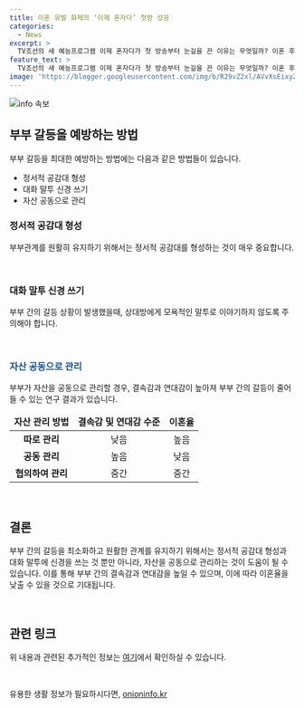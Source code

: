 ```yaml
---
title: 이혼 유발 화제의 ‘이제 혼자다’ 첫방 성공
categories:
  - News
excerpt: >
  TV조선의 새 예능프로그램 이제 혼자다가 첫 방송부터 눈길을 끈 이유는 무엇일까? 이혼 후 다시 혼자가 된 사람들의 이야기를 진솔하게 다룬 이 프로그램은 이러한 현실에 관심을 끌고 있다. 부부 갈등을 예방하는 방법은 대화를 통한 정서적 공감대 형성과 부부간 자산 공동 관리도 중요하다는 연구 결과도 함께 소개된다. 이제 혼자다가 현실적인 문제를 다루며 시청자들에게 유익한 정보를 제공하는 프로그램이라는 점이 화제를 모으고 있는 이유로 꼽힌다.
feature_text: >
  TV조선의 새 예능프로그램 이제 혼자다가 첫 방송부터 눈길을 끈 이유는 무엇일까? 이혼 후 다시 혼자가 된 사람들의 이야기를 진솔하게 다룬 이 프로그램은 이러한 현실에 관심을 끌고 있다. 부부 갈등을 예방하는 방법은 대화를 통한 정서적 공감대 형성과 부부간 자산 공동 관리도 중요하다는 연구 결과도 함께 소개된다. 이제 혼자다가 현실적인 문제를 다루며 시청자들에게 유익한 정보를 제공하는 프로그램이라는 점이 화제를 모으고 있는 이유로 꼽힌다.
image: 'https://blogger.googleusercontent.com/img/b/R29vZ2xl/AVvXsEixyZcFfHzMRdzZMjFBmAUKJYCLCGyLL1o632UiGVXcaFdKo_bkvkuCioo0uUKlGfBVcT3P84aROyZIXSBEx3Aw5nCQ3pTgDom1WDC4m8eifvWiAmWEEVb4x6G_l8C0QH225ldMjyaFvpxGEBGNO37VmDTDMHGhJPq73UglMfDca1-0aw/s1600/blogspot.png'
---
```


<p><img src="https://blogger.googleusercontent.com/img/b/R29vZ2xl/AVvXsEixyZcFfHzMRdzZMjFBmAUKJYCLCGyLL1o632UiGVXcaFdKo_bkvkuCioo0uUKlGfBVcT3P84aROyZIXSBEx3Aw5nCQ3pTgDom1WDC4m8eifvWiAmWEEVb4x6G_l8C0QH225ldMjyaFvpxGEBGNO37VmDTDMHGhJPq73UglMfDca1-0aw/s1600/blogspot.png" alt="info 속보" /></p>

<h2 data-ke-size="size26">부부 갈등을 예방하는 방법</h2>

<p data-ke-size="size16">부부 갈등을 최대한 예방하는 방법에는 다음과 같은 방법들이 있습니다.</p>

<ul>
<li>정서적 공감대 형성</li>
<li>대화 말투 신경 쓰기</li>
<li>자산 공동으로 관리</li>
</ul>

<h3>정서적 공감대 형성</h3>

<p data-ke-size="size16">부부관계를 원활히 유지하기 위해서는 정서적 공감대를 형성하는 것이 매우 중요합니다.</p>

<p data-ke-size="size16">&nbsp;</p>

<h3>대화 말투 신경 쓰기</h3>

<p data-ke-size="size16">부부 간의 갈등 상황이 발생했을때, 상대방에게 모욕적인 말투로 이야기하지 않도록 주의해야 합니다.</p>

<p data-ke-size="size16">&nbsp;</p>

<h3><b><span style="color: #1a5490;">자산 공동으로 관리</span></b></h3>

<p data-ke-size="size16">부부가 자산을 공동으로 관리할 경우, 결속감과 연대감이 높아져 부부 간의 갈등이 줄어들 수 있는 연구 결과가 있습니다.</p>

<table>
<thead>
<tr>
<td style="text-align: center; height: 17px;"><b>자산 관리 방법</b></td>
<td style="text-align: center; height: 17px;"><b>결속감 및 연대감 수준</b></td>
<td style="text-align: center; height: 17px;"><b>이혼율</b></td>
</tr>
</thead>
<tbody>
<tr>
<td style="text-align: center; height: 17px;"><b>따로 관리</b></td>
<td style="text-align: center; height: 17px;">낮음</td>
<td style="text-align: center; height: 17px;">높음</td>
</tr>
<tr>
<td style="text-align: center; height: 17px;"><b>공동 관리</b></td>
<td style="text-align: center; height: 17px;">높음</td>
<td style="text-align: center; height: 17px;">낮음</td>
</tr>
<tr>
<td style="text-align: center; height: 17px;"><b>협의하여 관리</b></td>
<td style="text-align: center; height: 17px;">중간</td>
<td style="text-align: center; height: 17px;">중간</td>
</tr>
</tbody>
</table>

<p data-ke-size="size16">&nbsp;</p>

<h2 data-ke-size="size26">결론</h2>

<p data-ke-size="size16">부부 간의 갈등을 최소화하고 원활한 관계를 유지하기 위해서는 정서적 공감대 형성과 대화 말투에 신경을 쓰는 것 뿐만 아니라, 자산을 공동으로 관리하는 것이 도움이 될 수 있습니다. 이를 통해 부부 간의 결속감과 연대감을 높일 수 있으며, 이에 따라 이혼율을 낮출 수 있을 것으로 기대됩니다.</p>

<p data-ke-size="size16">&nbsp;</p>

<h2 data-ke-size="size26">관련 링크</h2>

<p data-ke-size="size16">위 내용과 관련된 추가적인 정보는 <a href="https://www.google.com" target="_blank">여기</a>에서 확인하실 수 있습니다.</p>

<p data-ke-size="size16">&nbsp;</p>
유용한 생활 정보가 필요하시다면, <a href="https://onioninfo.kr" rel="dofollow">onioninfo.kr</a>


